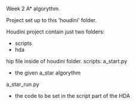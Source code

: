 Week 2 A* algorythm.

Project set up to this 'houdini' folder.

Houdini project contain just two folders: 
- scripts
- hda

hip file inside of houdini folder.
scripts:
a_start.py
- the given a_star algorythm

a_star_run.py
- the code to be set in the script part of the HDA
